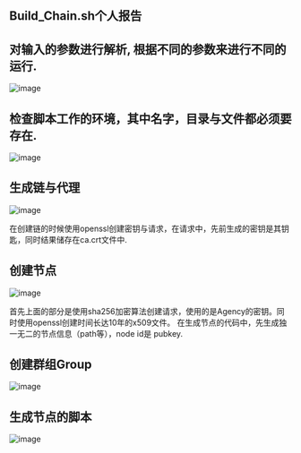 Build_Chain.sh个人报告
---------------------

对输入的参数进行解析, 根据不同的参数来进行不同的运行.
----------
![image](https://github.com/webanklabgroup5/webank/blob/master/day1/%E8%8E%AB%E6%B3%BD%E5%A8%81/image/%E8%A7%A3%E6%9E%90%E8%BE%93%E5%85%A5%E5%8F%82%E6%95%B0%E7%9A%84%E4%BB%A3%E7%A0%81.png)


检查脚本工作的环境，其中名字，目录与文件都必须要存在.
-------------

![image](https://github.com/webanklabgroup5/webank/blob/master/day1/%E8%8E%AB%E6%B3%BD%E5%A8%81/image/%E6%A3%80%E6%9F%A5%E5%B7%A5%E4%BD%9C%E7%8E%AF%E5%A2%83%E7%9A%84%E5%AD%98%E5%9C%A8%E6%80%A7.png)

生成链与代理
-------------
![image](https://github.com/webanklabgroup5/webank/blob/master/day1/%E8%8E%AB%E6%B3%BD%E5%A8%81/image/%E7%94%9F%E6%88%90%E9%93%BE%E4%B8%8E%E4%BB%A3%E7%90%86%E7%9A%84%E4%BB%A3%E7%A0%81.png)

在创建链的时候使用openssl创建密钥与请求，在请求中，先前生成的密钥是其钥匙，同时结果储存在ca.crt文件中.

创建节点
-----------
![image](https://github.com/webanklabgroup5/webank/blob/master/day1/%E8%8E%AB%E6%B3%BD%E5%A8%81/image/%E5%88%9B%E5%BB%BA%E7%BB%93%E7%82%B9.png)

首先上面的部分是使用sha256加密算法创建请求，使用的是Agency的密钥。同时使用openssl创建时间长达10年的x509文件。
在生成节点的代码中，先生成独一无二的节点信息（path等），node id是 pubkey.

创建群组Group
---------
![image](https://github.com/webanklabgroup5/webank/blob/master/day1/%E8%8E%AB%E6%B3%BD%E5%A8%81/image/%E5%88%9B%E5%BB%BA%E7%BE%A4%E7%BB%84.png)


生成节点的脚本
-----------
![image](https://github.com/webanklabgroup5/webank/blob/master/day1/%E8%8E%AB%E6%B3%BD%E5%A8%81/image/%E7%94%9F%E6%88%90%E8%8A%82%E7%82%B9%E8%84%9A%E6%9C%AC.png)






